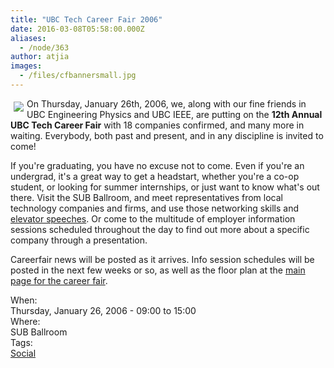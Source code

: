 ```yaml
---
title: "UBC Tech Career Fair 2006"
date: 2016-03-08T05:58:00.000Z
aliases:
  - /node/363
author: atjia
images:
  - /files/cfbannersmall.jpg
---
```


<div class="field field-name-body field-type-text-with-summary field-label-hidden"><div class="field-items"><div class="field-item even"><p><a href="//cf06.ubccsss.org/"><img src="/files/cfbannersmall.jpg" hspace="5" vspace="5" align="left"></a>On Thursday, January 26th, 2006, we, along with our fine friends in UBC Engineering Physics and UBC IEEE, are putting on the <b>12th Annual UBC Tech Career Fair</b> with 18 companies confirmed, and many more in waiting.  Everybody, both past and present, and in any discipline is invited to come!</p>
<p>If you&apos;re graduating, you have no excuse not to come.  Even if you&apos;re an undergrad, it&apos;s a great way to get a headstart, whether you&apos;re a co-op student, or looking for summer internships, or just want to know what&apos;s out there.  Visit the SUB Ballroom, and meet representatives from local technology companies and firms, and use those networking skills and <a href="http://www.creativekeys.net/PowerfulPresentations/article1024.html">elevator speeches</a>.  Or come to the multitude of employer information sessions scheduled throughout the day to find out more about a specific company through a presentation.</p>
<p>Careerfair news will be posted as it arrives.  Info session schedules will be posted in the next few weeks or so, as well as the floor plan at the <a href="//cf06.ubccsss.org/" target="parent">main page for the career fair</a>.</p>
<!--break--></div></div></div><div class="field field-name-field-dates field-type-datetime field-label-above"><div class="field-label">When:&#xA0;</div><div class="field-items"><div class="field-item even"><span class="date-display-single">Thursday, January 26, 2006 - <span class="date-display-range"><span class="date-display-start">09:00</span> to <span class="date-display-end">15:00</span></span></span></div></div></div><div class="field field-name-field-location field-type-text field-label-above"><div class="field-label">Where:&#xA0;</div><div class="field-items"><div class="field-item even">SUB Ballroom</div></div></div>    <footer>
    <div class="field field-name-field-tags field-type-taxonomy-term-reference field-label-above"><div class="field-label">Tags:&#xA0;</div><div class="field-items"><div class="field-item even"><a href="/social">Social</a></div></div></div>      </footer>
